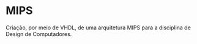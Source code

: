 # MIPS
Criação, por meio de VHDL, de uma arquitetura MIPS para a disciplina de Design de Computadores.
